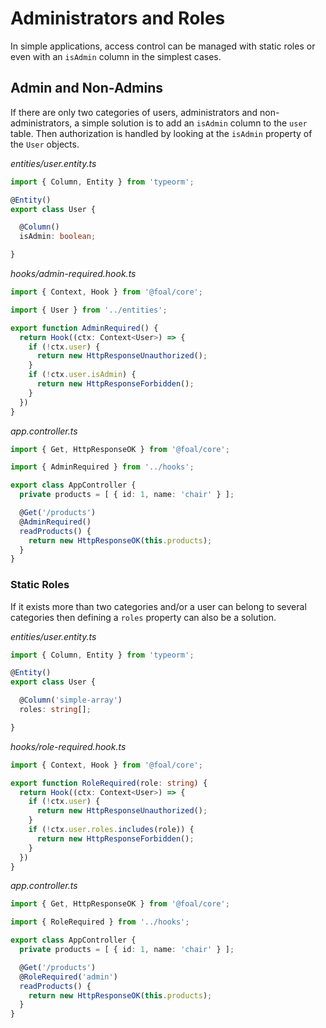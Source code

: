 # Administrators and Roles

In simple applications, access control can be managed with static roles or even with an `isAdmin` column in the simplest cases.

## Admin and Non-Admins

If there are only two categories of users, administrators and non-administrators, a simple solution is to add an `isAdmin` column to the `user` table. Then authorization is handled by looking at the `isAdmin` property of the `User` objects.

*entities/user.entity.ts*
```typescript
import { Column, Entity } from 'typeorm';

@Entity()
export class User {

  @Column()
  isAdmin: boolean;

}
```

*hooks/admin-required.hook.ts*
```typescript
import { Context, Hook } from '@foal/core';

import { User } from '../entities';

export function AdminRequired() {
  return Hook((ctx: Context<User>) => {
    if (!ctx.user) {
      return new HttpResponseUnauthorized();
    }
    if (!ctx.user.isAdmin) {
      return new HttpResponseForbidden();
    }
  })
}
```

*app.controller.ts*
```typescript
import { Get, HttpResponseOK } from '@foal/core';

import { AdminRequired } from '../hooks';

export class AppController {
  private products = [ { id: 1, name: 'chair' } ];

  @Get('/products')
  @AdminRequired()
  readProducts() {
    return new HttpResponseOK(this.products);
  }
}
```

### Static Roles

If it exists more than two categories and/or a user can belong to several categories then defining a `roles` property can also be a solution.

*entities/user.entity.ts*
```typescript
import { Column, Entity } from 'typeorm';

@Entity()
export class User {

  @Column('simple-array')
  roles: string[];

}
```

*hooks/role-required.hook.ts*
```typescript
import { Context, Hook } from '@foal/core';

export function RoleRequired(role: string) {
  return Hook((ctx: Context<User>) => {
    if (!ctx.user) {
      return new HttpResponseUnauthorized();
    }
    if (!ctx.user.roles.includes(role)) {
      return new HttpResponseForbidden();
    }
  })
}
```

*app.controller.ts*
```typescript
import { Get, HttpResponseOK } from '@foal/core';

import { RoleRequired } from '../hooks';

export class AppController {
  private products = [ { id: 1, name: 'chair' } ];

  @Get('/products')
  @RoleRequired('admin')
  readProducts() {
    return new HttpResponseOK(this.products);
  }
}
```
